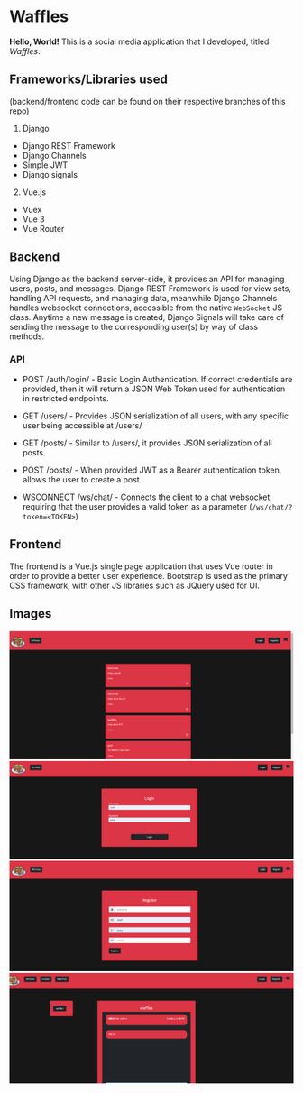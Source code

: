 # Waffles

**Hello, World!** This is a social media application that I developed, titled *Waffles*.

## Frameworks/Libraries used
(backend/frontend code can be found on their respective branches of this repo)
1. Django
  - Django REST Framework
  - Django Channels
  - Simple JWT
  - Django signals
2. Vue.js
  - Vuex
  - Vue 3
  - Vue Router 
 ## Backend

Using Django as the backend server-side, it provides an API for managing users, posts, and messages.
Django REST Framework is used for view sets, handling API requests, and managing data, meanwhile Django Channels handles websocket connections, accessible from the native `WebSocket` JS class. Anytime a new message is created, Django Signals will take care of sending the message to the corresponding user(s) by way of class methods.

### API

- POST /auth/login/ - Basic Login Authentication. If correct credentials are provided, then it will return a JSON Web Token used for authentication in restricted endpoints.

- GET /users/ - Provides JSON serialization of all users, with any specific user being accessible at /users/<ID>

- GET /posts/ - Similar to /users/, it provides JSON serialization of all posts.

- POST /posts/ - When provided JWT as a Bearer authentication token, allows the user to create a post.

- WSCONNECT /ws/chat/ - Connects the client to a chat websocket, requiring that the user provides a valid token as a parameter (`/ws/chat/?token=<TOKEN>`)

## Frontend

The frontend is a Vue.js single page application that uses Vue router in order to provide a better user experience. Bootstrap is used as the primary CSS framework, with other JS libraries such as JQuery used for UI.


## Images
![](1.png)
![](2.png)
![](3.png)
![](4.png)
